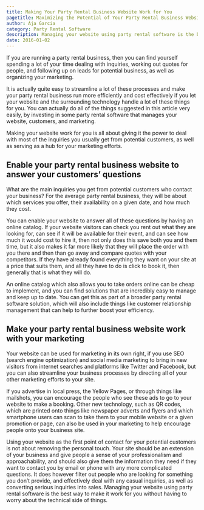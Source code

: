 ```yaml
---
title: Making Your Party Rental Business Website Work for You
pagetitle: Maximizing the Potential of Your Party Rental Business Website
author: Aja Garcia
category: Party Rental Software
description: Managing your website using party rental software is the best way to make it work for you without having to worry about the technical side of things.
date: 2016-01-02
---
```

<p>If you are running a party rental business, then you can find yourself spending a lot of your time dealing with inquiries, working out quotes for people, and following up on leads for potential business, as well as organizing your marketing.</p><p>It is actually quite easy to streamline a lot of these processes and make your party rental business run more efficiently and cost effectively if you let your website and the surrounding technology handle a lot of these things for you. You can actually do all of the things suggested in this article very easily, by investing in some party rental software that manages your website, customers, and marketing.</p><p>Making your website work for you is all about giving it the power to deal with most of the inquiries you usually get from potential customers, as well as serving as a hub for your marketing efforts. </p><h2>Enable your party rental business website to answer your customers’ questions</h2><p>What are the main inquiries you get from potential customers who contact your business? For the average party rental business, they will be about which services you offer, their availability on a given date, and how much they cost.</p><p>You can enable your website to answer all of these questions by having an online catalog. If your website visitors can check you rent out what they are looking for, can see if it will be available for their event, and can see how much it would cost to hire it, then not only does this save both you and them time, but it also makes it far more likely that they will place the order with you there and then than go away and compare quotes with your competitors. If they have already found everything they want on your site at a price that suits them, and all they have to do is click to book it, then generally that is what they will do.</p><p>An online catalog which also allows you to take orders online can be cheap to implement, and you can find solutions that are incredibly easy to manage and keep up to date. You can get this as part of a broader party rental software solution, which will also include things like customer relationship management that can help to further boost your efficiency. </p><h2>Make your party rental business website work with your marketing</h2><p>Your website can be used for marketing in its own right, if you use SEO (search engine optimization) and social media marketing to bring in new visitors from internet searches and platforms like Twitter and Facebook, but you can also streamline your business processes by directing all of your other marketing efforts to your site.</p><p>If you advertise in local press, the Yellow Pages, or through things like mailshots, you can encourage the people who see these ads to go to your website to make a booking. Other new technology, such as QR codes, which are printed onto things like newspaper adverts and flyers and which smartphone users can scan to take them to your mobile website or a given promotion or page, can also be used in your marketing to help encourage people onto your business site.</p><p>Using your website as the first point of contact for your potential customers is not about removing the personal touch. Your site should be an extension of your business and give people a sense of your professionalism and approachability, and should also give them the information they need if they want to contact you by email or phone with any more complicated questions. It does however filter out people who are looking for something you don’t provide, and effectively deal with any casual inquiries, as well as converting serious inquiries into sales. Managing your website using party rental software is the best way to make it work for you without having to worry about the technical side of things.</p>